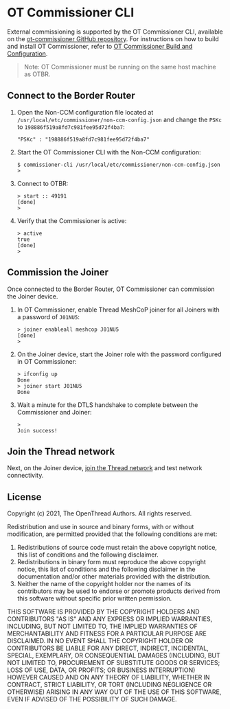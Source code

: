#  OT Commissioner CLI

External commissioning is supported by the OT Commissioner CLI, available
on the [ot-commissioner GitHub repository](https://github.com/openthread/ot-commissioner). For
instructions on how to build and install OT Commissioner, refer to [OT Commissioner Build and
Configuration](https://openthread.io/guides/commissioner/build).

> Note: OT Commissioner must be running on the same host machine as OTBR.

## Connect to the Border Router

1.  Open the Non-CCM configuration file located at
    `/usr/local/etc/commissioner/non-ccm-config.json` and change the `PSKc` to
    `198886f519a8fd7c981fee95d72f4ba7`:

    ```
    "PSKc" : "198886f519a8fd7c981fee95d72f4ba7"
    ```

1.  Start the OT Commissioner CLI with the Non-CCM configuration:

    ```
    $ commissioner-cli /usr/local/etc/commissioner/non-ccm-config.json
    > 
    ```

1.  Connect to OTBR:

    ```
    > start :: 49191
    [done]
    > 
    ```

1.  Verify that the Commissioner is active:

    ```
    > active
    true
    [done]
    > 
    ```

## Commission the Joiner

Once connected to the Border Router, OT Commissioner can commission the Joiner
device.

1.  In OT Commissioner, enable Thread MeshCoP joiner for all Joiners with a
    password of `J01NU5`:
    ```
    > joiner enableall meshcop J01NU5
    [done]
    > 
    ```

1.  On the Joiner device, start the Joiner role with the password configured in
    OT Commissioner:
    ```
    > ifconfig up
    Done
    > joiner start J01NU5
    Done
    ```

1.  Wait a minute for the DTLS handshake to complete between the Commissioner
    and Joiner:
    ```
    > 
    Join success!
    ```

## Join the Thread network

Next, on the Joiner device, [join the Thread network](join.md) and test network connectivity.

## License

Copyright (c) 2021, The OpenThread Authors.
All rights reserved.

Redistribution and use in source and binary forms, with or without
modification, are permitted provided that the following conditions are met:
1. Redistributions of source code must retain the above copyright
   notice, this list of conditions and the following disclaimer.
2. Redistributions in binary form must reproduce the above copyright
   notice, this list of conditions and the following disclaimer in the
   documentation and/or other materials provided with the distribution.
3. Neither the name of the copyright holder nor the
   names of its contributors may be used to endorse or promote products
   derived from this software without specific prior written permission.

THIS SOFTWARE IS PROVIDED BY THE COPYRIGHT HOLDERS AND CONTRIBUTORS "AS IS"
AND ANY EXPRESS OR IMPLIED WARRANTIES, INCLUDING, BUT NOT LIMITED TO, THE
IMPLIED WARRANTIES OF MERCHANTABILITY AND FITNESS FOR A PARTICULAR PURPOSE
ARE DISCLAIMED. IN NO EVENT SHALL THE COPYRIGHT HOLDER OR CONTRIBUTORS BE
LIABLE FOR ANY DIRECT, INDIRECT, INCIDENTAL, SPECIAL, EXEMPLARY, OR
CONSEQUENTIAL DAMAGES (INCLUDING, BUT NOT LIMITED TO, PROCUREMENT OF
SUBSTITUTE GOODS OR SERVICES; LOSS OF USE, DATA, OR PROFITS; OR BUSINESS
INTERRUPTION) HOWEVER CAUSED AND ON ANY THEORY OF LIABILITY, WHETHER IN
CONTRACT, STRICT LIABILITY, OR TORT (INCLUDING NEGLIGENCE OR OTHERWISE)
ARISING IN ANY WAY OUT OF THE USE OF THIS SOFTWARE, EVEN IF ADVISED OF THE
POSSIBILITY OF SUCH DAMAGE.

